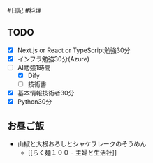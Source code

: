 #日記 #料理 

## TODO
- [x] Next.js or React or TypeScript勉強30分
- [x] インフラ勉強30分(Azure)
- [ ] AI勉強1時間
	- [x] Dify
	- [ ] 技術書
- [x] 基本情報技術者30分
- [x] Python30分

## お昼ご飯
- 山椒と大根おろしとシャケフレークのそうめん
	- [[らく麺１００ - 主婦と生活社]]